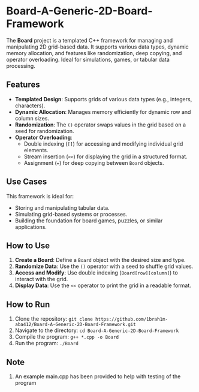 # Board-A-Generic-2D-Board-Framework
The **Board** project is a templated C++ framework for managing and manipulating 2D grid-based data. It supports various data types, dynamic memory allocation, and features like randomization, deep copying, and operator overloading. Ideal for simulations, games, or tabular data processing.

## Features
- **Templated Design**: Supports grids of various data types (e.g., integers, characters).
- **Dynamic Allocation**: Manages memory efficiently for dynamic row and column sizes.
- **Randomization**: The `()` operator swaps values in the grid based on a seed for randomization.
- **Operator Overloading**:
  - Double indexing (`[]`) for accessing and modifying individual grid elements.
  - Stream insertion (`<<`) for displaying the grid in a structured format.
  - Assignment (`=`) for deep copying between `Board` objects.

## Use Cases
This framework is ideal for:
- Storing and manipulating tabular data.
- Simulating grid-based systems or processes.
- Building the foundation for board games, puzzles, or similar applications.

## How to Use
1. **Create a Board**: Define a `Board` object with the desired size and type.
2. **Randomize Data**: Use the `()` operator with a seed to shuffle grid values.
3. **Access and Modify**: Use double indexing (`Board[row][column]`) to interact with the grid.
4. **Display Data**: Use the `<<` operator to print the grid in a readable format.

## How to Run
1. Clone the repository: `git clone https://github.com/1brah1m-aba412/Board-A-Generic-2D-Board-Framework.git`
2. Navigate to the directory: `cd Board-A-Generic-2D-Board-Framework`
3. Compile the program: `g++ *.cpp -o Board`
4. Run the program: `./Board`

## Note
1. An example main.cpp has been provided to help with testing of the program
